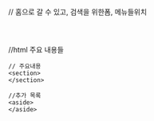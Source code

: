 <!DOCTYPE html>
<head>

</head>

<body>
 // 홈으로 갈 수 있고, 검색을 위한폼, 메뉴들위치
 <header>
  
 </header>
 
 //html 주요 내용들
 <main>
     
    // 주요내용
    <section>
    </section>
    
    //추가 목록
    <aside>
    </aside>
 </main>
 
</body>
